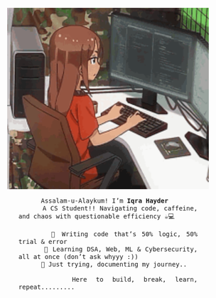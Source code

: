 <!-- Centered image -->
<p align="center">
  <img src="Profile.gif" alt="Profile GIF" width="90%">
</p>

<!-- Text block under image -->
<div style="width:80%; margin:auto; text-align:justify;">
  <samp>
    &nbsp;&nbsp;&nbsp;&nbsp;&nbsp;&nbsp;Assalam-u-Alaykum! I’m <b>Iqra Hayder</b> <br>
    &nbsp;&nbsp;&nbsp;&nbsp;&nbsp;&nbsp;A CS Student!! Navigating code, caffeine, and chaos with questionable efficiency ☕💻 <br><br>
    &nbsp;&nbsp;&nbsp;&nbsp;&nbsp;&nbsp;🔹 Writing code that’s 50% logic, 50% trial & error <br>
    &nbsp;&nbsp;&nbsp;&nbsp;&nbsp;&nbsp;🔹 Learning DSA, Web, ML & Cybersecurity, all at once (don’t ask whyyy :)) <br>
    &nbsp;&nbsp;&nbsp;&nbsp;&nbsp;&nbsp;🔹 Just trying, documenting my journey.. <br><br>
    &nbsp;&nbsp;&nbsp;&nbsp;&nbsp;&nbsp;Here to build, break, learn, repeat.........
  </samp>
</div>
